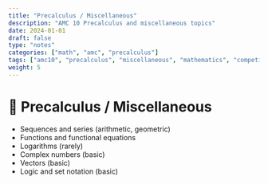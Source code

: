 ```yaml
---
title: "Precalculus / Miscellaneous"
description: "AMC 10 Precalculus and miscellaneous topics"
date: 2024-01-01
draft: false
type: "notes"
categories: ["math", "amc", "precalculus"]
tags: ["amc10", "precalculus", "miscellaneous", "mathematics", "competition"]
weight: 5
---
```


# 📏 Precalculus / Miscellaneous

- Sequences and series (arithmetic, geometric)
- Functions and functional equations
- Logarithms (rarely)
- Complex numbers (basic)
- Vectors (basic)
- Logic and set notation (basic)